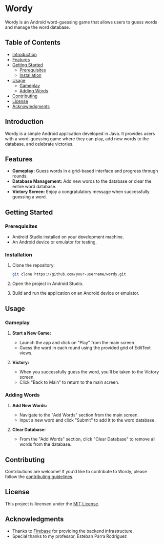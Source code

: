 # Wordy

Wordy is an Android word-guessing game that allows users to guess words and manage the word database.

## Table of Contents
- [Introduction](#introduction)
- [Features](#features)
- [Getting Started](#getting-started)
  - [Prerequisites](#prerequisites)
  - [Installation](#installation)
- [Usage](#usage)
  - [Gameplay](#gameplay)
  - [Adding Words](#adding-words)
- [Contributing](#contributing)
- [License](#license)
- [Acknowledgments](#acknowledgments)

## Introduction

Wordy is a simple Android application developed in Java. It provides users with a word-guessing game where they can play, add new words to the database, and celebrate victories.

## Features

- **Gameplay:** Guess words in a grid-based interface and progress through rounds.
- **Database Management:** Add new words to the database or clear the entire word database.
- **Victory Screen:** Enjoy a congratulatory message when successfully guessing a word.

## Getting Started

### Prerequisites

- Android Studio installed on your development machine.
- An Android device or emulator for testing.

### Installation

1. Clone the repository:

    ```bash
    git clone https://github.com/your-username/wordy.git
    ```

2. Open the project in Android Studio.

3. Build and run the application on an Android device or emulator.

## Usage

### Gameplay

1. **Start a New Game:**
   - Launch the app and click on "Play" from the main screen.
   - Guess the word in each round using the provided grid of EditText views.

2. **Victory:**
   - When you successfully guess the word, you'll be taken to the Victory screen.
   - Click "Back to Main" to return to the main screen.

### Adding Words

1. **Add New Words:**
   - Navigate to the "Add Words" section from the main screen.
   - Input a new word and click "Submit" to add it to the word database.

2. **Clear Database:**
   - From the "Add Words" section, click "Clear Database" to remove all words from the database.

## Contributing

Contributions are welcome! If you'd like to contribute to Wordy, please follow the [contributing guidelines](CONTRIBUTING.md).

## License

This project is licensed under the [MIT License](LICENSE).

## Acknowledgments

- Thanks to [Firebase](https://firebase.google.com/) for providing the backend infrastructure.
- Special thanks to my professor, Esteban Parra Rodriguez

